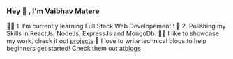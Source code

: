 ### Hey 👋 , I'm Vaibhav Matere

👨‍💻 1. I’m currently learning Full Stack Web Developement !
🌱 2. Polishing my Skills in ReactJs, NodeJs, ExpressJs and MongoDb.
👨‍💻 I like to showcase my work, check it out [projects](https://vaibhavmatere.netlify.app/projects.html)
📝 I love to write technical blogs to help beginners get started! Check them out at[blogs](https://vaibhavmatere.netlify.app/blogs.html)

